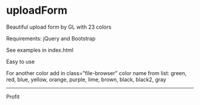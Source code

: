 # uploadForm
Beautiful upload form by GL with 23 colors

Requirements:
jQuery and Bootstrap

See examples in index.html

Easy to use

For another color add in class="file-browser" color name from list:
green,
red,
blue,
yellow,
orange,
purple,
lime,
brown,
black,
black2,
gray



---
Profit